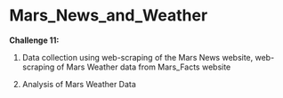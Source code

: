 # Mars_News_and_Weather
<b>Challenge 11:</b><ol><li>Data collection using web-scraping of the Mars News website, web-scraping of Mars Weather data from Mars_Facts website</li>
  <li>Analysis of Mars Weather Data</li></ol>
